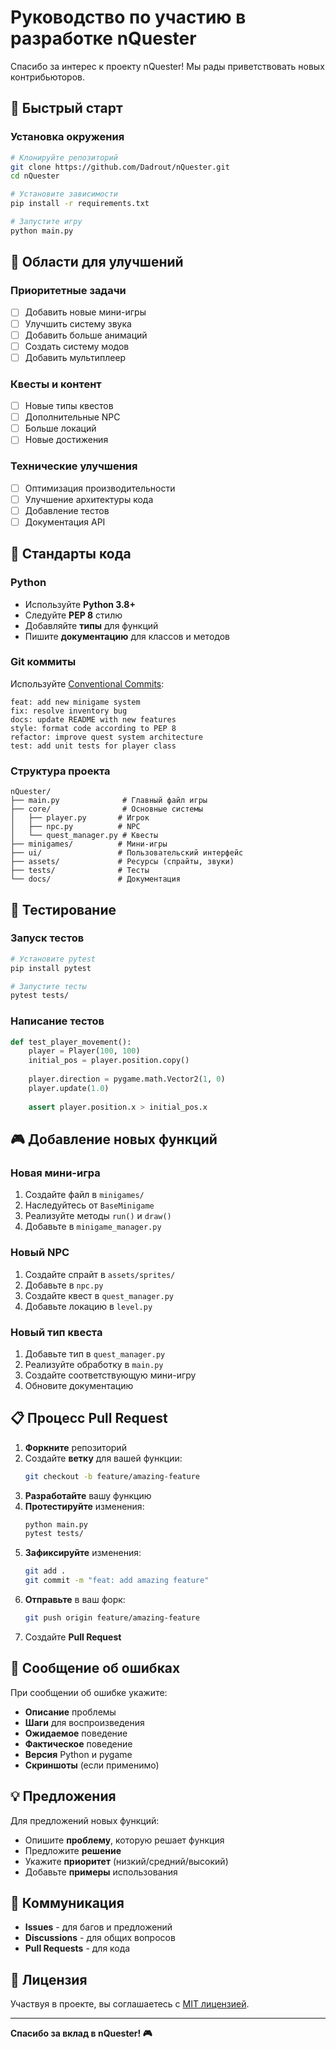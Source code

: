 # Руководство по участию в разработке nQuester

Спасибо за интерес к проекту nQuester! Мы рады приветствовать новых контрибьюторов.

## 🚀 Быстрый старт

### Установка окружения
```bash
# Клонируйте репозиторий
git clone https://github.com/Dadrout/nQuester.git
cd nQuester

# Установите зависимости
pip install -r requirements.txt

# Запустите игру
python main.py
```

## 🎯 Области для улучшений

### Приоритетные задачи
- [ ] Добавить новые мини-игры
- [ ] Улучшить систему звука
- [ ] Добавить больше анимаций
- [ ] Создать систему модов
- [ ] Добавить мультиплеер

### Квесты и контент
- [ ] Новые типы квестов
- [ ] Дополнительные NPC
- [ ] Больше локаций
- [ ] Новые достижения

### Технические улучшения
- [ ] Оптимизация производительности
- [ ] Улучшение архитектуры кода
- [ ] Добавление тестов
- [ ] Документация API

## 📝 Стандарты кода

### Python
- Используйте **Python 3.8+**
- Следуйте **PEP 8** стилю
- Добавляйте **типы** для функций
- Пишите **документацию** для классов и методов

### Git коммиты
Используйте [Conventional Commits](https://www.conventionalcommits.org/):

```
feat: add new minigame system
fix: resolve inventory bug
docs: update README with new features
style: format code according to PEP 8
refactor: improve quest system architecture
test: add unit tests for player class
```

### Структура проекта
```
nQuester/
├── main.py              # Главный файл игры
├── core/                # Основные системы
│   ├── player.py       # Игрок
│   ├── npc.py          # NPC
│   └── quest_manager.py # Квесты
├── minigames/          # Мини-игры
├── ui/                 # Пользовательский интерфейс
├── assets/             # Ресурсы (спрайты, звуки)
├── tests/              # Тесты
└── docs/               # Документация
```

## 🧪 Тестирование

### Запуск тестов
```bash
# Установите pytest
pip install pytest

# Запустите тесты
pytest tests/
```

### Написание тестов
```python
def test_player_movement():
    player = Player(100, 100)
    initial_pos = player.position.copy()
    
    player.direction = pygame.math.Vector2(1, 0)
    player.update(1.0)
    
    assert player.position.x > initial_pos.x
```

## 🎮 Добавление новых функций

### Новая мини-игра
1. Создайте файл в `minigames/`
2. Наследуйтесь от `BaseMinigame`
3. Реализуйте методы `run()` и `draw()`
4. Добавьте в `minigame_manager.py`

### Новый NPC
1. Создайте спрайт в `assets/sprites/`
2. Добавьте в `npc.py`
3. Создайте квест в `quest_manager.py`
4. Добавьте локацию в `level.py`

### Новый тип квеста
1. Добавьте тип в `quest_manager.py`
2. Реализуйте обработку в `main.py`
3. Создайте соответствующую мини-игру
4. Обновите документацию

## 📋 Процесс Pull Request

1. **Форкните** репозиторий
2. Создайте **ветку** для вашей функции:
   ```bash
   git checkout -b feature/amazing-feature
   ```
3. **Разработайте** вашу функцию
4. **Протестируйте** изменения:
   ```bash
   python main.py
   pytest tests/
   ```
5. **Зафиксируйте** изменения:
   ```bash
   git add .
   git commit -m "feat: add amazing feature"
   ```
6. **Отправьте** в ваш форк:
   ```bash
   git push origin feature/amazing-feature
   ```
7. Создайте **Pull Request**

## 🐛 Сообщение об ошибках

При сообщении об ошибке укажите:

- **Описание** проблемы
- **Шаги** для воспроизведения
- **Ожидаемое** поведение
- **Фактическое** поведение
- **Версия** Python и pygame
- **Скриншоты** (если применимо)

## 💡 Предложения

Для предложений новых функций:

- Опишите **проблему**, которую решает функция
- Предложите **решение**
- Укажите **приоритет** (низкий/средний/высокий)
- Добавьте **примеры** использования

## 🤝 Коммуникация

- **Issues** - для багов и предложений
- **Discussions** - для общих вопросов
- **Pull Requests** - для кода

## 📄 Лицензия

Участвуя в проекте, вы соглашаетесь с [MIT лицензией](LICENSE).

---

**Спасибо за вклад в nQuester! 🎮** 